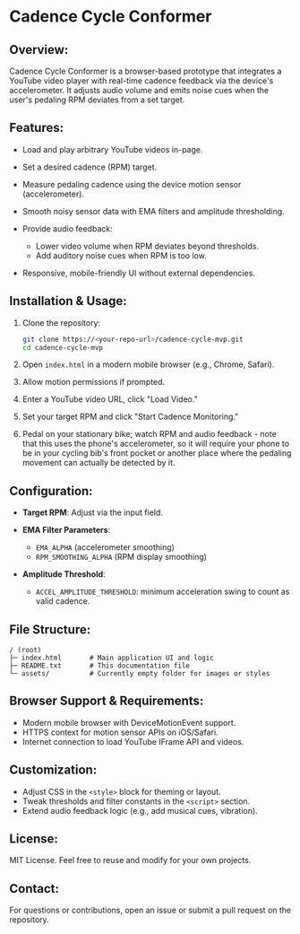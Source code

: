 # Cadence Cycle Conformer

## Overview:

Cadence Cycle Conformer is a browser-based prototype that integrates a YouTube video player with real-time cadence feedback via the device's accelerometer. It adjusts audio volume and emits noise cues when the user's pedaling RPM deviates from a set target.

## Features:

* Load and play arbitrary YouTube videos in-page.
* Set a desired cadence (RPM) target.
* Measure pedaling cadence using the device motion sensor (accelerometer).
* Smooth noisy sensor data with EMA filters and amplitude thresholding.
* Provide audio feedback:

  * Lower video volume when RPM deviates beyond thresholds.
  * Add auditory noise cues when RPM is too low.
* Responsive, mobile-friendly UI without external dependencies.

## Installation & Usage:

1. Clone the repository:

   ```bash
   git clone https://<your-repo-url>/cadence-cycle-mvp.git
   cd cadence-cycle-mvp
   ```
2. Open `index.html` in a modern mobile browser (e.g., Chrome, Safari).
3. Allow motion permissions if prompted.
4. Enter a YouTube video URL, click "Load Video."
5. Set your target RPM and click "Start Cadence Monitoring."
6. Pedal on your stationary bike; watch RPM and audio feedback - note that this uses the phone's accelerometer, so it will require your phone to be in your cycling bib's front pocket or another place where the pedaling movement can actually be detected by it.

## Configuration:

* **Target RPM**: Adjust via the input field.
* **EMA Filter Parameters**:

  * `EMA_ALPHA` (accelerometer smoothing)
  * `RPM_SMOOTHING_ALPHA` (RPM display smoothing)
* **Amplitude Threshold**:

  * `ACCEL_AMPLITUDE_THRESHOLD`: minimum acceleration swing to count as valid cadence.

## File Structure:

```
/ (root)
├─ index.html       # Main application UI and logic
├─ README.txt       # This documentation file
└─ assets/          # Currently empty folder for images or styles
```

## Browser Support & Requirements:

* Modern mobile browser with DeviceMotionEvent support.
* HTTPS context for motion sensor APIs on iOS/Safari.
* Internet connection to load YouTube IFrame API and videos.

## Customization:

* Adjust CSS in the `<style>` block for theming or layout.
* Tweak thresholds and filter constants in the `<script>` section.
* Extend audio feedback logic (e.g., add musical cues, vibration).

## License:

MIT License. Feel free to reuse and modify for your own projects.

## Contact:

For questions or contributions, open an issue or submit a pull request on the repository.
